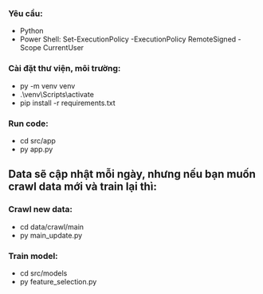 ### Yêu cầu:
- Python
- Power Shell: Set-ExecutionPolicy -ExecutionPolicy RemoteSigned -Scope CurrentUser

### Cài đặt thư viện, môi trường:
- py -m venv venv
- .\venv\Scripts\activate
- pip install -r requirements.txt

### Run code:
- cd src/app
- py app.py

## Data sẽ cập nhật mỗi ngày, nhưng nếu bạn muốn crawl data mới và train lại thì:
### Crawl new data:
- cd data/crawl/main
- py main_update.py

### Train model:
- cd src/models
- py feature_selection.py